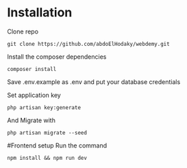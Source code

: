 # Installation 
Clone repo

	git clone https://github.com/abdoElHodaky/webdemy.git
Install the composer dependencies

	composer install
	
Save .env.example as .env and put your database credentials

Set application key

	php artisan key:generate        

And Migrate with

`php artisan migrate --seed`

#Frontend setup
Run the command

    npm install && npm run dev
